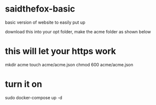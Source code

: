 # saidthefox-basic
basic version of website to easily put up

download this into your opt folder, make the acme folder as shown below

# this will let your https work
mkdir acme
touch acme/acme.json
chmod 600 acme/acme.json

# turn it on
sudo docker-compose up -d

